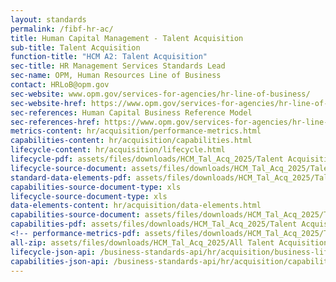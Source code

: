 ```yaml
---
layout: standards
permalink: /fibf-hr-ac/
title: Human Capital Management - Talent Acquisition
sub-title: Talent Acquisition
function-title: "HCM A2: Talent Acquisition"
sec-title: HR Management Services Standards Lead
sec-name: OPM, Human Resources Line of Business
contact: HRLoB@opm.gov
sec-website: www.opm.gov/services-for-agencies/hr-line-of-business/
sec-website-href: https://www.opm.gov/services-for-agencies/hr-line-of-business/
sec-references: Human Capital Business Reference Model
sec-references-href: https://www.opm.gov/services-for-agencies/hr-line-of-business/hc-business-reference-model/
metrics-content: hr/acquisition/performance-metrics.html
capabilities-content: hr/acquisition/capabilities.html
lifecycle-content: hr/acquisition/lifecycle.html
lifecycle-pdf: assets/files/downloads/HCM_Tal_Acq_2025/Talent Acquisition Business Lifecycle.xlsx
lifecycle-source-document: assets/files/downloads/HCM_Tal_Acq_2025/Talent Acquisition Business Lifecycle.xlsx
standard-data-elements-pdf: assets/files/downloads/HCM_Tal_Acq_2025/Talent Acquisition Standard Data Elements.xlsx
capabilities-source-document-type: xls
lifecycle-source-document-type: xls
data-elements-content: hr/acquisition/data-elements.html
capabilities-source-document: assets/files/downloads/HCM_Tal_Acq_2025/Talent Acquisition Business Capabilities List.xlsx
capabilities-pdf: assets/files/downloads/HCM_Tal_Acq_2025/Talent Acquisition Business Capabilities List.xlsx
<!-- performance-metrics-pdf: assets/files/downloads/HCM_Tal_Acq_2025/Talent Acquisition Service Measures.xlsx -->
all-zip: assets/files/downloads/HCM_Tal_Acq_2025/All Talent Acquisition.zip
lifecycle-json-api: /business-standards-api/hr/acquisition/business-lifecycle
capabilities-json-api: /business-standards-api/hr/acquisition/capabilities
---
```

